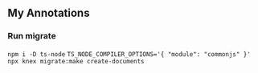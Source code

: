 ## My Annotations

### Run migrate

```npm i -D ts-node```
```TS_NODE_COMPILER_OPTIONS='{ "module": "commonjs" }' npx knex migrate:make create-documents```
